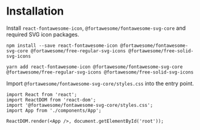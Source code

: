 # Installation

Install `react-fontawesome-icon`, `@fortawesome/fontawesome-svg-core` and required SVG icon packages.

```
npm install --save react-fontawesome-icon @fortawesome/fontawesome-svg-core @fortawesome/free-regular-svg-icons @fortawesome/free-solid-svg-icons
```

```
yarn add react-fontawesome-icon @fortawesome/fontawesome-svg-core @fortawesome/free-regular-svg-icons @fortawesome/free-solid-svg-icons
```

Import `@fortawesome/fontawesome-svg-core/styles.css` into the entry point.

```tsx
import React from 'react';
import ReactDOM from 'react-dom';
import '@fortawesome/fontawesome-svg-core/styles.css';
import App from './components/App';

ReactDOM.render(<App />, document.getElementById('root'));

```
